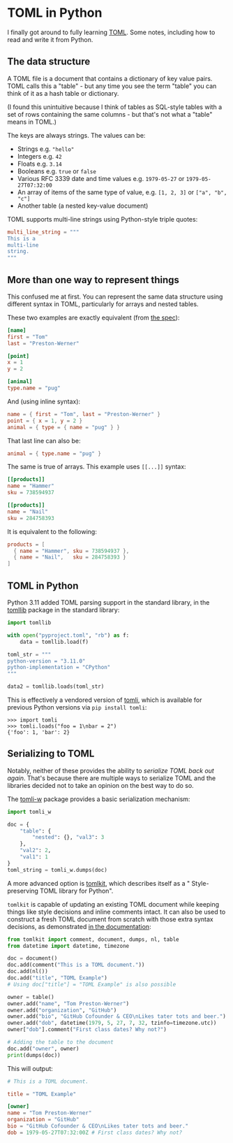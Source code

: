 # TOML in Python

I finally got around to fully learning [TOML](https://toml.io/). Some notes, including how to read and write it from Python.

## The data structure

A TOML file is a document that contains a dictionary of key value pairs. TOML calls this a "table" - but any time you see the term "table" you can think of it as a hash table or dictionary.

(I found this unintuitive because I think of tables as SQL-style tables with a set of rows containing the same columns - but that's not what a "table" means in TOML.)

The keys are always strings. The values can be:

- Strings e.g. `"hello"`
- Integers e.g. `42`
- Floats e.g. `3.14`
- Booleans e.g. `true` or `false`
- Various  RFC 3339 date and time values e.g. `1979-05-27` or `1979-05-27T07:32:00`
- An array of items of the same type of value, e.g. `[1, 2, 3]` or `["a", "b", "c"]`
- Another table (a nested key-value document)

TOML supports multi-line strings using Python-style triple quotes:

```toml
multi_line_string = """
This is a
multi-line
string.
"""
```

## More than one way to represent things

This confused me at first. You can represent the same data structure using different syntax in TOML, particularly for arrays and nested tables.

These two examples are exactly equivalent (from [the spec](https://toml.io/en/v1.0.0#inline-table)):

```toml
[name]
first = "Tom"
last = "Preston-Werner"

[point]
x = 1
y = 2

[animal]
type.name = "pug"
```
And (using inline syntax):
```toml
name = { first = "Tom", last = "Preston-Werner" }
point = { x = 1, y = 2 }
animal = { type = { name = "pug" } }
```
That last line can also be:
```toml
animal = { type.name = "pug" }
```
The same is true of arrays. This example uses `[[...]]` syntax:
```toml
[[products]]
name = "Hammer"
sku = 738594937

[[products]]
name = "Nail"
sku = 284758393
```
It is equivalent to the following:
```toml
products = [
  { name = "Hammer", sku = 738594937 },
  { name = "Nail",   sku = 284758393 }
]
```
## TOML in Python

Python 3.11 added TOML parsing support in the standard library, in the [tomllib](https://docs.python.org/3/library/tomllib.html) package in the standard library:

```python
import tomllib

with open("pyproject.toml", "rb") as f:
    data = tomllib.load(f)

toml_str = """
python-version = "3.11.0"
python-implementation = "CPython"
"""

data2 = tomllib.loads(toml_str)
```
This is effectively a vendored version of [tomli](https://github.com/hukkin/tomli), which is available for previous Python versions via `pip install tomli`:
```pycon
>>> import tomli
>>> tomli.loads("foo = 1\nbar = 2")
{'foo': 1, 'bar': 2}
```

## Serializing to TOML

Notably, neither of these provides the ability to *serialize TOML back out again*. That's because there are multiple ways to serialize TOML and the libraries decided not to take an opinion on the best way to do so.

The [tomli-w](https://github.com/hukkin/tomli-w) package provides a basic serialization mechanism:

```python
import tomli_w

doc = {
    "table": {
        "nested": {}, "val3": 3
    },
    "val2": 2,
    "val1": 1
}
toml_string = tomli_w.dumps(doc)
```
A more advanced option is [tomlkit](https://github.com/sdispater/tomlkit), which describes itself as a " Style-preserving TOML library for Python".

`tomlkit` is capable of updating an existing TOML document while keeping things like style decisions and inline comments intact. It can also be used to construct a fresh TOML document from scratch with those extra syntax decisions, as demonstrated [in the documentation](https://github.com/sdispater/tomlkit/blob/master/docs/quickstart.rst):

```python
from tomlkit import comment, document, dumps, nl, table
from datetime import datetime, timezone

doc = document()
doc.add(comment("This is a TOML document."))
doc.add(nl())
doc.add("title", "TOML Example")
# Using doc["title"] = "TOML Example" is also possible

owner = table()
owner.add("name", "Tom Preston-Werner")
owner.add("organization", "GitHub")
owner.add("bio", "GitHub Cofounder & CEO\nLikes tater tots and beer.")
owner.add("dob", datetime(1979, 5, 27, 7, 32, tzinfo=timezone.utc))
owner["dob"].comment("First class dates? Why not?")

# Adding the table to the document
doc.add("owner", owner)
print(dumps(doc))
```
This will output:
```toml
# This is a TOML document.

title = "TOML Example"

[owner]
name = "Tom Preston-Werner"
organization = "GitHub"
bio = "GitHub Cofounder & CEO\nLikes tater tots and beer."
dob = 1979-05-27T07:32:00Z # First class dates? Why not?
```
